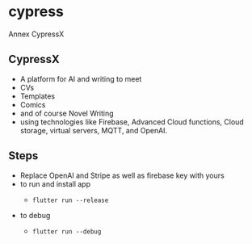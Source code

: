 # cypress

Annex CypressX

## CypressX

- A platform for AI and writing to meet 
- CVs
- Templates
- Comics
- and of course Novel Writing  
- using technologies like Firebase, Advanced Cloud functions, Cloud storage, virtual servers, MQTT, and OpenAI. 

## Steps 
- Replace OpenAI and Stripe as well as firebase key with yours
- to run and install app 
  - ```shell
    flutter run --release
    ```
- to debug
  - ```shell 
    flutter run --debug
    ```


